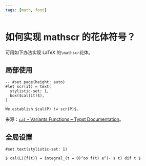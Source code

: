 ```yaml
---
tags: [math, font]
---
```

# 如何实现 mathscr 的花体符号？

可用如下办法实现 LaTeX 的`\mathscr`花体。

## 局部使用

```typst
-- #set page(height: auto)
#let scr(it) = text(
  stylistic-set: 1,
  box($cal(it)$),
)

We establish $cal(P) != scr(P)$.
```

来源：[`cal` - Variants Functions – Typst Documentation](https://typst.app/docs/reference/math/variants#functions-cal)。

## 全局设置

```typst
#set text(stylistic-set: 1)

$ cal(L){f(t)} = integral_(t = 0)^oo f(t) e^(- s t) dif t $
```
